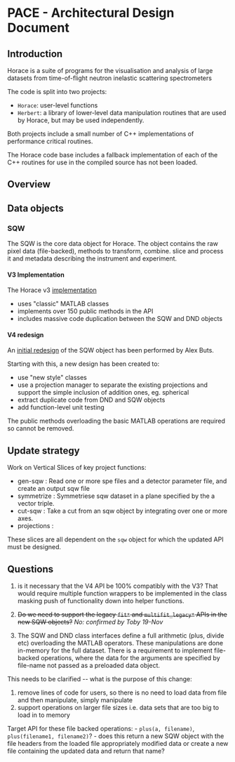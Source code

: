 # PACE - Architectural Design Document

## Introduction

Horace is a suite of programs for the visualisation and analysis of large datasets from time-of-flight neutron inelastic scattering spectrometers

The code is split into two projects: 

- `Horace`: user-level functions
- `Herbert`: a library of lower-level data manipulation routines that are used by Horace, but may be used independently.

Both projects include a small number of C++ implementations of performance critical routines.

The Horace code base includes a fallback implementation of each of the C++ routines for use in the compiled source has not been loaded.


## Overview


## Data objects

### SQW

The SQW is the core data object for Horace. The object contains the raw pixel data (file-backed), methods to transform, combine. slice and process it and metadata describing the instrument and experiment.

#### V3 Implementation

The Horace v3 [implementation](./02_sqw_current_implementation.md) 

- uses "classic" MATLAB classes
- implements over 150 public methods in the API
- includes massive code duplication between the SQW and DND objects


#### V4 redesign

An [initial redesign](../design_forV4/Matlab&#32;Horace&#32;redesign.docx) of the SQW object has been performed by Alex Buts.

Starting with this, a new design has been created to:

- use "new style" classes
- use a projection manager to separate the existing projections and support the simple inclusion of addition ones, eg. spherical
- extract duplicate code from DND and SQW objects
- add function-level unit testing

The public methods overloading the basic MATLAB operations are required so cannot be removed.

## Update strategy

Work on Vertical Slices of key project functions:

- gen-sqw : Read one or more spe files and a detector parameter file, and create an output sqw file
- symmetrize : Symmetriese sqw dataset in a plane specified by the a vector triple.
- cut-sqw : Take a cut from an sqw object by integrating over one or more axes.
- projections : 

 These slices are all dependent on the `sqw` object for which the updated API must be designed.



## Questions

1) is it necessary that the V4 API be 100% compatibly with the V3? That would require multiple function wrappers to be implemented in the class masking push of functionality down into helper functions.

2) ~~Do we need to support the legacy `fit*` and `multifit_legacy*` APIs in the new SQW objects?~~ 
		*No: confirmed by Toby 19-Nov*

2) The SQW and DND class interfaces define a full arithmetic (plus, divide etc) overloading the MATLAB operators. These manipulations are done in-memory for the full dataset. There is a requirement to implement file-backed operations, where the data for the arguments are specified by file-name not passed as a preloaded data object.

This needs to be clarified -- what is the purpose of this change:

1. remove lines of code for users, so there is no need to load data from file and then manipulate, simply manipulate
2. support operations on larger file sizes i.e. data sets that are too big to load in to memory

Target API for these file backed operations: 
     - `plus(a, filename)`, `plus(filename1, filename2)`?
     - does this return a new SQW object with the file headers from the loaded file appropriately modified data or create a new file containing the updated data and return that name?
     